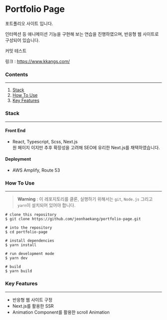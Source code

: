 # Portfolio Page
포트폴리오 사이트 입니다.

인터렉션 등 애니메이션 기능을 구현해 보는 연습을 진행하였으며, 반응형 웹 사이트로 구성되어 있습니다.

커밋 테스트


링크 : https://www.kkangs.com/

### Contents
---
1. [Stack](#stack)
2. [How To Use](#how-to-use)
3. [Key Features](#key-features)

### Stack
---
#### Front End
* React, Typescript, Scss, Next.js<br/>
원 페이지 이지만 추후 확장성을 고려해 SEO에 유리한 Next.js를 채택하였습니다.

#### Deployment
* AWS Amplify, Route 53

### How To Use
---
> **Warning** : 이 레포지토리를 클론, 실행하기 위해서는 `git`, `Node.js` 그리고 `yarn`이 설치되어 있어야 합니다.

```
# clone this repository
$ git clone https://github.com/jeonhaekang/portfolio-page.git

# into the repository
$ cd portfolio-page

# install dependencies
$ yarn install

# run development mode
$ yarn dev

# build
$ yarn build
```

### Key Features
---
* 반응형 웹 사이트 구정
* Next.js를 활용한 SSR
* Animation Component를 활용한 scroll Animation
